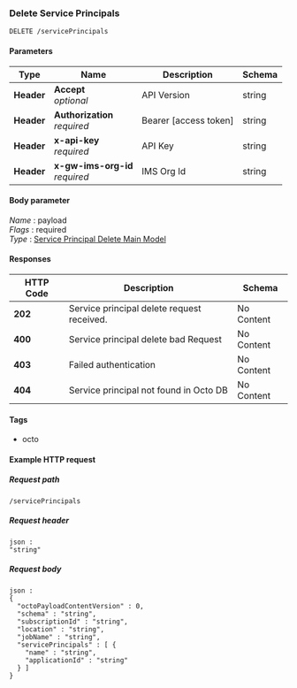 
<a name="delete_service_principals_modify"></a>
### Delete Service Principals
```
DELETE /servicePrincipals
```


#### Parameters

|Type|Name|Description|Schema|
|---|---|---|---|
|**Header**|**Accept**  <br>*optional*|API Version|string|
|**Header**|**Authorization**  <br>*required*|Bearer [access token]|string|
|**Header**|**x-api-key**  <br>*required*|API Key|string|
|**Header**|**x-gw-ims-org-id**  <br>*required*|IMS Org Id|string|


#### Body parameter
*Name* : payload  
*Flags* : required  
*Type* : [Service Principal Delete Main Model](../definitions/Service_Principal_Delete_Main_Model.md#service-principal-delete-main-model)


#### Responses

|HTTP Code|Description|Schema|
|---|---|---|
|**202**|Service principal delete request received.|No Content|
|**400**|Service principal delete bad Request|No Content|
|**403**|Failed authentication|No Content|
|**404**|Service principal not found in Octo DB|No Content|


#### Tags

* octo


#### Example HTTP request

##### Request path
```
/servicePrincipals
```


##### Request header
```
json :
"string"
```


##### Request body
```
json :
{
  "octoPayloadContentVersion" : 0,
  "schema" : "string",
  "subscriptionId" : "string",
  "location" : "string",
  "jobName" : "string",
  "servicePrincipals" : [ {
    "name" : "string",
    "applicationId" : "string"
  } ]
}
```




